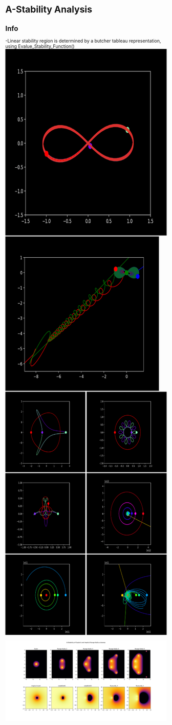 # A-Stability Analysis

## Info

-Linear stability region is determined by a butcher tableau representation, using Evalue_Stability_Function()
<img src="/gifs/1.gif" width="740" height="580"/>
<img src="/gifs/2.gif" width="480" height="480"/>
<img src="/gifs/3.gif" width="250" height="250"/>
<img src="/gifs/4.gif" width="250" height="250"/>
<img src="/gifs/5.gif" width="250" height="250"/>
<img src="/gifs/6.gif" width="250" height="250"/>
<img src="/gifs/7.gif" width="250" height="250"/>
<img src="/gifs/8.gif" width="250" height="250"/>

![von neumann linear stability](Figure_1.png)